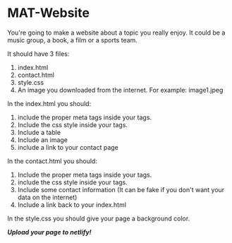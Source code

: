 # MAT-Website

You're going to make a website about a topic you really enjoy. It could be a music group, a book, a film or a sports team. 

It should have 3 files:
1. index.html
2. contact.html
3. style.css
4. An image you downloaded from the internet. For example: image1.jpeg

In the index.html you should:

1. include the proper meta tags inside your <head> tags.
2. Include the css style inside your <head> tags.
3. Include a table
4. Include an image
5. include a link to your contact page


In the contact.html you should:
1. Include the proper meta tags inside your <head> tags.
2. include the css style inside your <head> tags.
3. Include some contact information (It can be fake if you don't want your data on the internet)
4. Include a link back to your index.html

In the style.css you should give your page a background color.

***Upload your page to netlify!***
